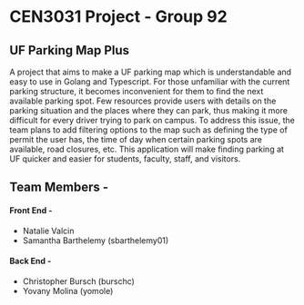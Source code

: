 # CEN3031 Project - Group 92
## UF Parking Map Plus
A project that aims to make a UF parking map which is understandable and easy to use in Golang and Typescript. For those unfamiliar with the current parking structure, it becomes inconvenient for them to find the next available parking spot. Few resources provide users with details on the parking situation and the places where they can park, thus making it more difficult for every driver trying to park on campus. To address this issue, the team plans to add filtering options to the map such as defining the type of permit the user has, the time of day when certain parking spots are available, road closures, etc. This application will make finding parking at UF quicker and easier for students, faculty, staff, and visitors.


## Team Members - 
#### Front End - 
- Natalie Valcin
- Samantha Barthelemy (sbarthelemy01)
#### Back End - 
- Christopher Bursch (burschc)
- Yovany Molina (yomole)
